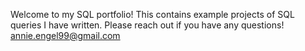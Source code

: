 Welcome to my SQL portfolio! 
This contains example projects of SQL queries I have written. 
Please reach out if you have any questions! annie.engel99@gmail.com
